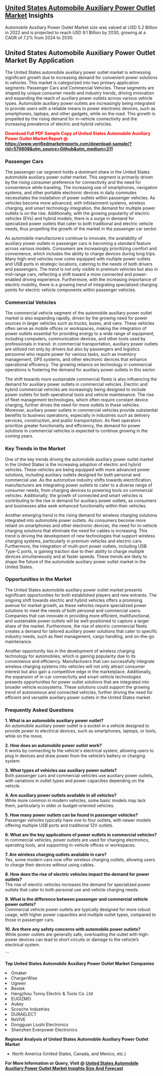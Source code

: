 <h2><a href="https://www.verifiedmarketreports.com/download-sample/?rid=579808&amp;utm_source=Github&amp;utm_medium=211" target="_blank">United States Automobile Auxiliary Power Outlet Market</a> Insights</h2><p>Automobile Auxiliary Power Outlet Market size was valued at USD 5.2 Billion in 2022 and is projected to reach USD 9.1 Billion by 2030, growing at a CAGR of 7.2% from 2024 to 2030.</p><p><h2>United States Automobile Auxiliary Power Outlet Market By Application</h2><p>The United States automobile auxiliary power outlet market is witnessing significant growth due to increasing demand for convenient power solutions in vehicles. This market is categorized into two primary application segments: Passenger Cars and Commercial Vehicles. These segments are shaped by unique consumer needs and industry trends, driving innovation and expanding the reach of auxiliary power outlets across various vehicle types. Automobile auxiliary power outlets are increasingly being integrated to provide users with a reliable means to power electronic devices, such as smartphones, laptops, and other gadgets, while on the road. This growth is propelled by the rising demand for in-vehicle connectivity and the increasing prevalence of electric and hybrid vehicles.</p><p><strong><p><span class=""><span style="color: #ff0000;"><strong>Download Full PDF Sample Copy of United States Automobile Auxiliary Power Outlet Market Report</strong> @ </span><a href="https://www.verifiedmarketreports.com/download-sample/?rid=579808&amp;utm_source=Github&amp;utm_medium=211" target="_blank">https://www.verifiedmarketreports.com/download-sample/?rid=579808&amp;utm_source=Github&amp;utm_medium=211</a></span></p></strong></p><h3>Passenger Cars</h3><p>The passenger car segment holds a dominant share in the United States automobile auxiliary power outlet market. This segment is primarily driven by the rising consumer preference for connectivity and the need for convenience while traveling. The increasing use of smartphones, navigation systems, and other portable electronic devices in daily commutes necessitates the installation of power outlets within passenger vehicles. As vehicles become more advanced, with infotainment systems, wireless charging, and smart technology integration, the demand for multiple power outlets is on the rise. Additionally, with the growing popularity of electric vehicles (EVs) and hybrid models, there is a surge in demand for specialized power outlets that cater to both traditional and electric vehicle needs, thus propelling the growth of the market in the passenger car sector.</p><p>As automobile manufacturers continue to innovate, the availability of auxiliary power outlets in passenger cars is becoming a standard feature across various models. Consumers are increasingly prioritizing comfort and convenience, which includes the ability to charge devices during long trips. Many high-end vehicles now come equipped with multiple power outlets and USB ports in strategic locations, catering to the needs of both drivers and passengers. The trend is not only visible in premium vehicles but also in mid-range cars, reflecting a shift toward a more connected and power-enabled driving experience. Furthermore, with the increasing importance of electric mobility, there is a growing trend of integrating specialized charging points for electric vehicle components within passenger vehicles.</p><h3>Commercial Vehicles</h3><p>The commercial vehicle segment of the automobile auxiliary power outlet market is also expanding rapidly, driven by the growing need for power sources in larger vehicles such as trucks, buses, and vans. These vehicles often serve as mobile offices or workspaces, making the integration of power outlets essential for providing energy to a wide range of equipment, including computers, communication devices, and other tools used by professionals in transit. In commercial transportation, auxiliary power outlets are utilized not only by drivers but also by passengers and logistics personnel who require power for various tasks, such as inventory management, GPS systems, and other electronic devices that enhance operational efficiency. The growing reliance on technology in commercial operations is fostering the demand for auxiliary power outlets in this sector.</p><p>The shift towards more sustainable commercial fleets is also influencing the demand for auxiliary power outlets in commercial vehicles. Electric and hybrid commercial vehicles are increasingly being designed to include power outlets for both operational tools and vehicle maintenance. The rise of fleet management technologies, which often require constant device charging, further drives the need for more outlets in these vehicles. Moreover, auxiliary power outlets in commercial vehicles provide substantial benefits to business operations, especially in industries such as delivery services, construction, and public transportation. As fleet operators prioritize greater functionality and efficiency, the demand for power solutions in commercial vehicles is expected to continue growing in the coming years.</p><h3>Key Trends in the Market</h3><p>One of the key trends driving the automobile auxiliary power outlet market in the United States is the increasing adoption of electric and hybrid vehicles. These vehicles are being equipped with more advanced power solutions, including auxiliary outlets designed for both personal and commercial use. As the automotive industry shifts towards electrification, manufacturers are integrating power outlets to cater to a diverse range of consumer needs, from charging devices to powering tools on commercial vehicles. Additionally, the growth of connected and smart vehicles is contributing to the rise in demand for auxiliary power outlets, as consumers and businesses alike seek enhanced functionality within their vehicles.</p><p>Another emerging trend is the rising demand for wireless charging solutions integrated into automobile power outlets. As consumers become more reliant on smartphones and other electronic devices, the need for in-vehicle charging solutions that eliminate the need for cables is increasing. This trend is driving the development of new technologies that support wireless charging systems, particularly in premium vehicles and electric cars. Furthermore, the integration of multi-port power outlets, including USB Type-C ports, is gaining traction due to their ability to charge multiple devices simultaneously and at faster speeds. These trends are likely to shape the future of the automobile auxiliary power outlet market in the United States.</p><h3>Opportunities in the Market</h3><p>The United States automobile auxiliary power outlet market presents significant opportunities for both established players and new entrants. The ongoing shift towards electric and hybrid vehicles offers a promising avenue for market growth, as these vehicles require specialized power solutions to meet the needs of both personal and commercial users. Companies that can innovate in providing more efficient, multifunctional, and sustainable power outlets will be well-positioned to capture a larger share of the market. Furthermore, the rise of electric commercial fleets creates a demand for tailored auxiliary power solutions that cater to specific industry needs, such as fleet management, cargo handling, and on-the-go maintenance.</p><p>Another opportunity lies in the development of wireless charging technology for automobiles, which is gaining popularity due to its convenience and efficiency. Manufacturers that can successfully integrate wireless charging systems into vehicles will not only attract consumer interest but also gain a competitive edge in the marketplace. Additionally, the expansion of in-car connectivity and smart vehicle technologies presents opportunities for power outlet solutions that are integrated into broader vehicle ecosystems. These solutions could support the growing trend of autonomous and connected vehicles, further driving the need for efficient and versatile auxiliary power outlets in the United States market.</p><h3>Frequently Asked Questions</h3><p><strong>1. What is an automobile auxiliary power outlet?</strong><br>An automobile auxiliary power outlet is a socket in a vehicle designed to provide power to electrical devices, such as smartphones, laptops, or tools, while on the move.</p><p><strong>2. How does an automobile power outlet work?</strong><br>It works by connecting to the vehicle's electrical system, allowing users to plug in devices and draw power from the vehicle’s battery or charging system.</p><p><strong>3. What types of vehicles use auxiliary power outlets?</strong><br>Both passenger cars and commercial vehicles use auxiliary power outlets, with variations in outlet types and power capacities depending on the vehicle.</p><p><strong>4. Are auxiliary power outlets available in all vehicles?</strong><br>While more common in modern vehicles, some basic models may lack them, particularly in older or budget-oriented vehicles.</p><p><strong>5. How many power outlets can be found in passenger vehicles?</strong><br>Passenger vehicles typically have one to four outlets, with newer models offering multiple USB ports and traditional 12V outlets.</p><p><strong>6. What are the key applications of power outlets in commercial vehicles?</strong><br>In commercial vehicles, power outlets are used for charging electronics, operating tools, and supporting in-vehicle offices or workspaces.</p><p><strong>7. Are wireless charging outlets available in cars?</strong><br>Yes, some modern cars now offer wireless charging outlets, allowing users to charge their devices without using cables.</p><p><strong>8. How does the rise of electric vehicles impact the demand for power outlets?</strong><br>The rise of electric vehicles increases the demand for specialized power outlets that cater to both personal use and vehicle charging needs.</p><p><strong>9. What is the difference between passenger and commercial vehicle power outlets?</strong><br>Commercial vehicle power outlets are typically designed for more robust usage, with higher power capacities and multiple outlet types, compared to those in passenger cars.</p><p><strong>10. Are there any safety concerns with automobile power outlets?</strong><br>While power outlets are generally safe, overloading the outlet with high-power devices can lead to short circuits or damage to the vehicle’s electrical system.</p>```</p><p><strong>Top United States Automobile Auxiliary Power Outlet Market Companies</strong></p><div data-test-id=""><p><li>Omaker</li><li> ChargerWise</li><li> Ugreen</li><li> Bestek</li><li> Hangzhou Tonny Electric & Tools Co. Ltd</li><li> EUGIZMO</li><li> Aukey</li><li> Scosche Industries</li><li> DURAELECT</li><li> ReVIVE</li><li> Dongguan Liushi Electronics</li><li> Shenzhen Everpower Electronics</li></p><div><strong>Regional Analysis of&nbsp;United States Automobile Auxiliary Power Outlet Market</strong></div><ul><li dir="ltr"><p dir="ltr">North America&nbsp;(United States, Canada, and Mexico, etc.)</p></li></ul><p><strong>For More Information or Query, Visit @&nbsp;</strong><strong><a href="https://www.verifiedmarketreports.com/product/automobile-auxiliary-power-outlet-market/?utm_source=Github&amp;utm_medium=211" target="_blank">United States Automobile Auxiliary Power Outlet Market Insights Size And Forecast</a></strong></p></div>
